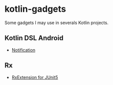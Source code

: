 # kotlin-gadgets

Some gadgets I may use in severals Kotlin projects.

## Kotlin DSL Android

- [Notification](kotlin-dsl-android-notification)

## Rx

- [RxExtension for JUnit5](rx-junit5)
